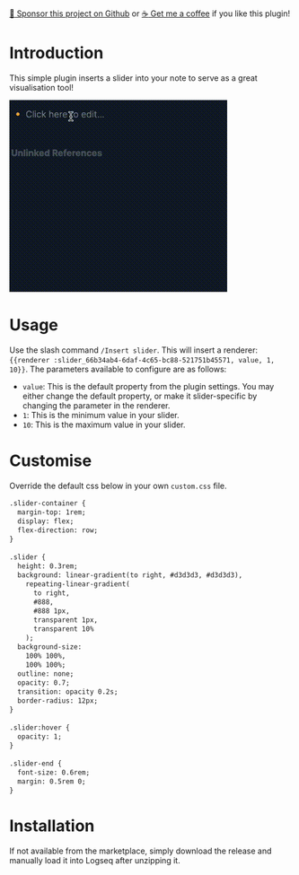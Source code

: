 [:gift_heart: Sponsor this project on Github](https://github.com/sponsors/hkgnp) or [:coffee: Get me a coffee](https://www.buymeacoffee.com/hkgnp.dev) if you like this plugin!

# Introduction

This simple plugin inserts a slider into your note to serve as a great visualisation tool!

![](/screenshots/demo.gif)

# Usage

Use the slash command `/Insert slider`. This will insert a renderer: `{{renderer :slider_66b34ab4-6daf-4c65-bc88-521751b45571, value, 1, 10}}`. The parameters available to configure are as follows:

- `value`: This is the default property from the plugin settings. You may either change the default property, or make it slider-specific by changing the parameter in the renderer.
- `1`: This is the minimum value in your slider.
- `10`: This is the maximum value in your slider.

# Customise

Override the default css below in your own `custom.css` file.

```
.slider-container {
  margin-top: 1rem;
  display: flex;
  flex-direction: row;
}

.slider {
  height: 0.3rem;
  background: linear-gradient(to right, #d3d3d3, #d3d3d3),
    repeating-linear-gradient(
      to right,
      #888,
      #888 1px,
      transparent 1px,
      transparent 10%
    );
  background-size:
    100% 100%,
    100% 100%;
  outline: none;
  opacity: 0.7;
  transition: opacity 0.2s;
  border-radius: 12px;
}

.slider:hover {
  opacity: 1;
}

.slider-end {
  font-size: 0.6rem;
  margin: 0.5rem 0;
}
```

# Installation

If not available from the marketplace, simply download the release and manually load it into Logseq after unzipping it.
